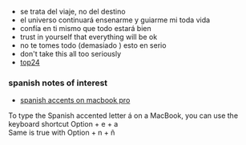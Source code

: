- se trata del viaje, no del destino
- el universo continuará ensenarme y guiarme mi toda vida
- confía en ti mismo que todo estará bien
- trust in yourself that everything will be ok
- no te tomes todo (demasiado ) esto en serio
- don't take this all too seriously
- [top24](./top/top24.md)

### spanish notes of interest

- [spanish accents on macbook pro](https://github.com/stormasm/spanish/blob/main/misc/macbook.md)

To type the Spanish accented letter á on a MacBook,
you can use the keyboard shortcut Option + e + a   
Same is true with Option + n + ñ
